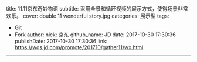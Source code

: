 title: 11.11京东奇妙物语
subtitle: 采用全景和循环视频的展示方式，使得场景非常欢乐。
cover: double 11 wonderful story.jpg
categories: 展示型
tags:
  - Git
  - Fork
author:
  nick: 京东
  github_name: JD
date: 2017-10-30 17:30:36
publishDate: 2017-10-30 17:30:36
link: https://wqs.jd.com/promote/201710/gather11/wx.html
---

